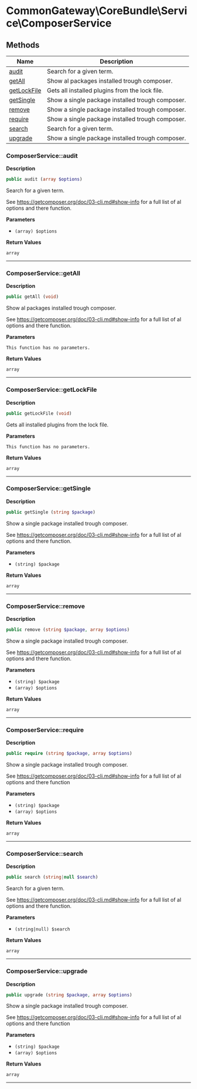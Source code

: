 # CommonGateway\CoreBundle\Service\ComposerService  







## Methods

| Name | Description |
|------|-------------|
|[audit](#composerserviceaudit)|Search for a given term.|
|[getAll](#composerservicegetall)|Show al packages installed trough composer.|
|[getLockFile](#composerservicegetlockfile)|Gets all installed plugins from the lock file.|
|[getSingle](#composerservicegetsingle)|Show a single package installed trough composer.|
|[remove](#composerserviceremove)|Show a single package installed trough composer.|
|[require](#composerservicerequire)|Show a single package installed trough composer.|
|[search](#composerservicesearch)|Search for a given term.|
|[upgrade](#composerserviceupgrade)|Show a single package installed trough composer.|




### ComposerService::audit  

**Description**

```php
public audit (array $options)
```

Search for a given term. 

See https://getcomposer.org/doc/03-cli.md#show-info for a full list of al options and there function. 

**Parameters**

* `(array) $options`

**Return Values**

`array`




<hr />


### ComposerService::getAll  

**Description**

```php
public getAll (void)
```

Show al packages installed trough composer. 

See https://getcomposer.org/doc/03-cli.md#show-info for a full list of al options and there function. 

**Parameters**

`This function has no parameters.`

**Return Values**

`array`




<hr />


### ComposerService::getLockFile  

**Description**

```php
public getLockFile (void)
```

Gets all installed plugins from the lock file. 

 

**Parameters**

`This function has no parameters.`

**Return Values**

`array`




<hr />


### ComposerService::getSingle  

**Description**

```php
public getSingle (string $package)
```

Show a single package installed trough composer. 

See https://getcomposer.org/doc/03-cli.md#show-info for a full list of al options and there function. 

**Parameters**

* `(string) $package`

**Return Values**

`array`




<hr />


### ComposerService::remove  

**Description**

```php
public remove (string $package, array $options)
```

Show a single package installed trough composer. 

See https://getcomposer.org/doc/03-cli.md#show-info for a full list of al options and there function. 

**Parameters**

* `(string) $package`
* `(array) $options`

**Return Values**

`array`




<hr />


### ComposerService::require  

**Description**

```php
public require (string $package, array $options)
```

Show a single package installed trough composer. 

See https://getcomposer.org/doc/03-cli.md#show-info for a full list of al options and there function 

**Parameters**

* `(string) $package`
* `(array) $options`

**Return Values**

`array`




<hr />


### ComposerService::search  

**Description**

```php
public search (string|null $search)
```

Search for a given term. 

See https://getcomposer.org/doc/03-cli.md#show-info for a full list of al options and there function. 

**Parameters**

* `(string|null) $search`

**Return Values**

`array`




<hr />


### ComposerService::upgrade  

**Description**

```php
public upgrade (string $package, array $options)
```

Show a single package installed trough composer. 

See https://getcomposer.org/doc/03-cli.md#show-info for a full list of al options and there function 

**Parameters**

* `(string) $package`
* `(array) $options`

**Return Values**

`array`




<hr />

